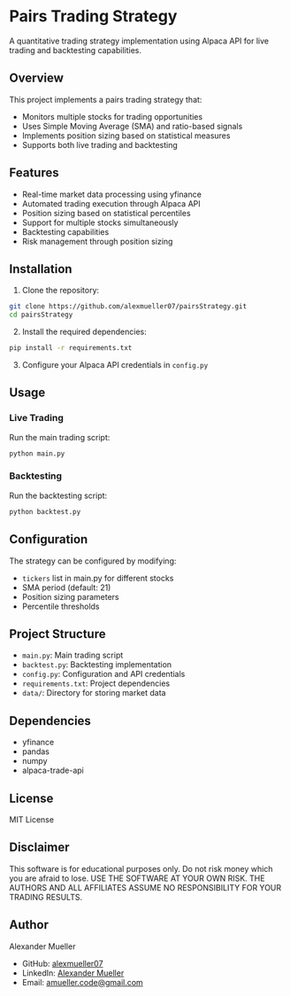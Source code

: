 # Pairs Trading Strategy

A quantitative trading strategy implementation using Alpaca API for live trading and backtesting capabilities.

## Overview

This project implements a pairs trading strategy that:

- Monitors multiple stocks for trading opportunities
- Uses Simple Moving Average (SMA) and ratio-based signals
- Implements position sizing based on statistical measures
- Supports both live trading and backtesting

## Features

- Real-time market data processing using yfinance
- Automated trading execution through Alpaca API
- Position sizing based on statistical percentiles
- Support for multiple stocks simultaneously
- Backtesting capabilities
- Risk management through position sizing

## Installation

1. Clone the repository:

```bash
git clone https://github.com/alexmueller07/pairsStrategy.git
cd pairsStrategy
```

2. Install the required dependencies:

```bash
pip install -r requirements.txt
```

3. Configure your Alpaca API credentials in `config.py`

## Usage

### Live Trading

Run the main trading script:

```bash
python main.py
```

### Backtesting

Run the backtesting script:

```bash
python backtest.py
```

## Configuration

The strategy can be configured by modifying:

- `tickers` list in main.py for different stocks
- SMA period (default: 21)
- Position sizing parameters
- Percentile thresholds

## Project Structure

- `main.py`: Main trading script
- `backtest.py`: Backtesting implementation
- `config.py`: Configuration and API credentials
- `requirements.txt`: Project dependencies
- `data/`: Directory for storing market data

## Dependencies

- yfinance
- pandas
- numpy
- alpaca-trade-api

## License

MIT License

## Disclaimer

This software is for educational purposes only. Do not risk money which you are afraid to lose. USE THE SOFTWARE AT YOUR OWN RISK. THE AUTHORS AND ALL AFFILIATES ASSUME NO RESPONSIBILITY FOR YOUR TRADING RESULTS.

## Author

Alexander Mueller

- GitHub: [alexmueller07](https://github.com/alexmueller07)
- LinkedIn: [Alexander Mueller](https://www.linkedin.com/in/alexander-mueller-021658307/)
- Email: amueller.code@gmail.com

